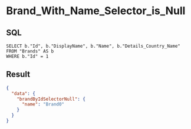 # Brand_With_Name_Selector_is_Null

## SQL

```text
SELECT b."Id", b."DisplayName", b."Name", b."Details_Country_Name"
FROM "Brands" AS b
WHERE b."Id" = 1
```

## Result

```json
{
  "data": {
    "brandByIdSelectorNull": {
      "name": "Brand0"
    }
  }
}
```

